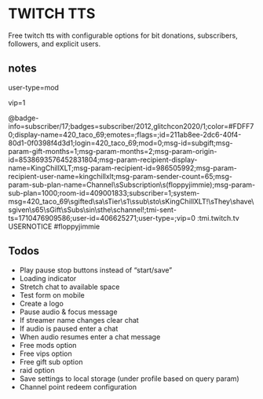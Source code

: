 # TWITCH TTS

Free twitch tts with configurable options for bit donations, subscribers, followers, and explicit users. 

## notes 

user-type=mod

vip=1

@badge-info=subscriber/17;badges=subscriber/2012,glitchcon2020/1;color=#FDFF70;display-name=420_taco_69;emotes=;flags=;id=211ab8ee-2dc6-40f4-80d1-0f0398f4d3d1;login=420_taco_69;mod=0;msg-id=subgift;msg-param-gift-months=1;msg-param-months=2;msg-param-origin-id=8538693576452831804;msg-param-recipient-display-name=KingChillXLT;msg-param-recipient-id=986505992;msg-param-recipient-user-name=kingchillxlt;msg-param-sender-count=65;msg-param-sub-plan-name=Channel\sSubscription\s(floppyjimmie);msg-param-sub-plan=1000;room-id=409001833;subscriber=1;system-msg=420_taco_69\sgifted\sa\sTier\s1\ssub\sto\sKingChillXLT!\sThey\shave\sgiven\s65\sGift\sSubs\sin\sthe\schannel!;tmi-sent-ts=1710476909586;user-id=406625271;user-type=;vip=0 :tmi.twitch.tv USERNOTICE #floppyjimmie

## Todos

- Play pause stop buttons instead of “start/save”
- Loading indicator
- Stretch chat to available space
- Test form on mobile 
- Create a logo 
- Pause audio & focus message 
- If streamer name changes clear chat
- If audio is paused enter a chat
- When audio resumes enter a chat message
- Free mods option
- Free vips option
- Free gift sub option
- raid option
- Save settings to local storage (under profile based on query param)
- Channel point redeem configuration 
